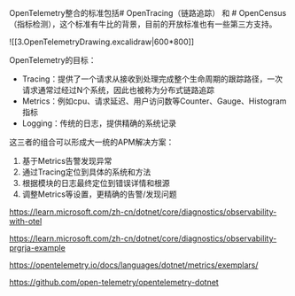
OpenTelemetry整合的标准包括# OpenTracing（链路追踪） 和 # OpenCensus（指标检测），这个标准有牛比的背景，目前的开放标准也有一些第三方支持。

![[3.OpenTelemetryDrawing.excalidraw|600*800]]

OpenTelemetry的目标：
-   Tracing：提供了一个请求从接收到处理完成整个生命周期的跟踪路径，一次请求通常过经过N个系统，因此也被称为分布式链路追踪
-   Metrics：例如cpu、请求延迟、用户访问数等Counter、Gauge、Histogram指标
-   Logging：传统的日志，提供精确的系统记录

这三者的组合可以形成大一统的APM解决方案：
1.  基于Metrics告警发现异常
2.  通过Tracing定位到具体的系统和方法
3.  根据模块的日志最终定位到错误详情和根源
4.  调整Metrics等设置，更精确的告警/发现问题





https://learn.microsoft.com/zh-cn/dotnet/core/diagnostics/observability-with-otel

https://learn.microsoft.com/zh-cn/dotnet/core/diagnostics/observability-prgrja-example

https://opentelemetry.io/docs/languages/dotnet/metrics/exemplars/

https://github.com/open-telemetry/opentelemetry-dotnet

